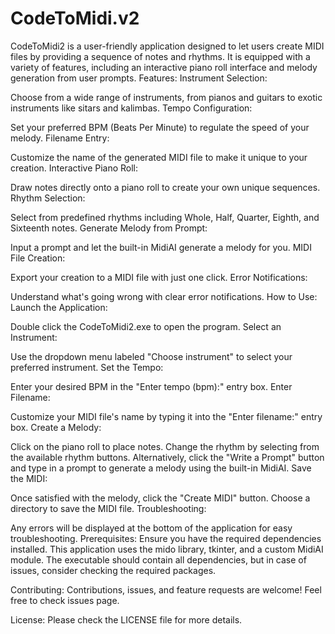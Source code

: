 # CodeToMidi.v2
CodeToMidi2 is a user-friendly application designed to let users create MIDI files by providing a sequence of notes and rhythms. It is equipped with a variety of features, including an interactive piano roll interface and melody generation from user prompts.
Features:
Instrument Selection:

Choose from a wide range of instruments, from pianos and guitars to exotic instruments like sitars and kalimbas.
Tempo Configuration:

Set your preferred BPM (Beats Per Minute) to regulate the speed of your melody.
Filename Entry:

Customize the name of the generated MIDI file to make it unique to your creation.
Interactive Piano Roll:

Draw notes directly onto a piano roll to create your own unique sequences.
Rhythm Selection:

Select from predefined rhythms including Whole, Half, Quarter, Eighth, and Sixteenth notes.
Generate Melody from Prompt:

Input a prompt and let the built-in MidiAI generate a melody for you.
MIDI File Creation:

Export your creation to a MIDI file with just one click.
Error Notifications:

Understand what's going wrong with clear error notifications.
How to Use:
Launch the Application:

Double click the CodeToMidi2.exe to open the program.
Select an Instrument:

Use the dropdown menu labeled "Choose instrument" to select your preferred instrument.
Set the Tempo:

Enter your desired BPM in the "Enter tempo (bpm):" entry box.
Enter Filename:

Customize your MIDI file's name by typing it into the "Enter filename:" entry box.
Create a Melody:

Click on the piano roll to place notes.
Change the rhythm by selecting from the available rhythm buttons.
Alternatively, click the "Write a Prompt" button and type in a prompt to generate a melody using the built-in MidiAI.
Save the MIDI:

Once satisfied with the melody, click the "Create MIDI" button.
Choose a directory to save the MIDI file.
Troubleshooting:

Any errors will be displayed at the bottom of the application for easy troubleshooting.
Prerequisites:
Ensure you have the required dependencies installed. This application uses the mido library, tkinter, and a custom MidiAI module. The executable should contain all dependencies, but in case of issues, consider checking the required packages.


Contributing:
Contributions, issues, and feature requests are welcome! Feel free to check issues page.

License:
Please check the LICENSE file for more details.


